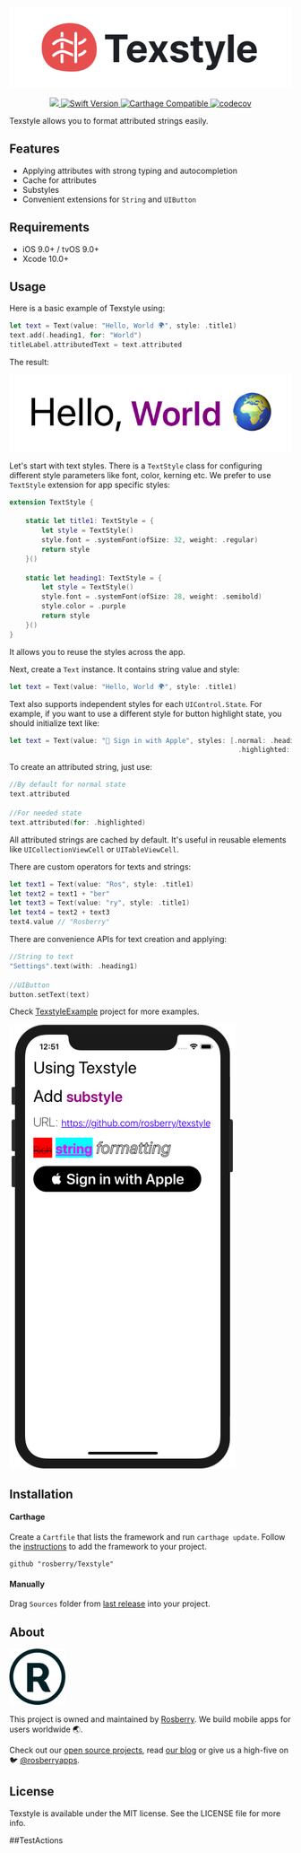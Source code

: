 <p align="center">
    <img src=".github/texstyle_logo.png" width="528" max-width="90%" alt="Stylin" />
</p>

<p align="center">
    <a href="https://github.com/rosberry/texstyle/actions">
      <img src="https://github.com/rosberry/texstyle/workflows/Build/badge.svg" />
    </a>
    <a href="https://swift.org/">
        <img src="https://img.shields.io/badge/swift-5.0-orange.svg" alt="Swift Version" />
    </a>
    <a href="https://github.com/Carthage/Carthage">
        <img src="https://img.shields.io/badge/Carthage-compatible-green.svg" alt="Carthage Compatible" />
    </a>
    <a href="https://codecov.io/gh/rosberry/texstyle">
        <img src="https://codecov.io/gh/rosberry/texstyle/branch/master/graph/badge.svg" alt="codecov" />
    </a>
</p>

Texstyle allows you to format attributed strings easily.

## Features

- Applying attributes with strong typing and autocompletion
- Cache for attributes
- Substyles
- Convenient extensions for `String` and `UIButton`

## Requirements

- iOS 9.0+ / tvOS 9.0+
- Xcode 10.0+

## Usage

Here is a basic example of Texstyle using:

```swift
let text = Text(value: "Hello, World 🌍", style: .title1)
text.add(.heading1, for: "World")
titleLabel.attributedText = text.attributed
```

The result:

![Example1](.github/example1.png)

Let's start with text styles. There is a `TextStyle` class for configuring different style parameters like font, color, kerning etc. We prefer to use `TextStyle` extension for app specific styles:

```swift
extension TextStyle {

    static let title1: TextStyle = {
        let style = TextStyle()
        style.font = .systemFont(ofSize: 32, weight: .regular)
        return style
    }()
        
    static let heading1: TextStyle = {
        let style = TextStyle()
        style.font = .systemFont(ofSize: 28, weight: .semibold)
        style.color = .purple
        return style
    }()
}
```

It allows you to reuse the styles across the app.

Next, create a `Text` instance. It contains string value and style:

```swift
let text = Text(value: "Hello, World 🌍", style: .title1)
```

Text also supports independent styles for each `UIControl.State`. For example, if you want to use a different style for button highlight state, you should initialize text like:

```swift
let text = Text(value: " Sign in with Apple", styles: [.normal: .heading1,
                                                         .highlighted: .heading2])
```

To create an attributed string, just use:

```swift
//By default for normal state
text.attributed

//For needed state
text.attributed(for: .highlighted)
```

All attributed strings are cached by default. It's useful in reusable elements like `UICollectionViewCell` or `UITableViewCell`.

There are custom operators for texts and strings:

```swift
let text1 = Text(value: "Ros", style: .title1)
let text2 = text1 + "ber"
let text3 = Text(value: "ry", style: .title1)
let text4 = text2 + text3
text4.value // "Rosberry"
```

There are convenience APIs for text creation and applying:

```swift
//String to text
"Settings".text(with: .heading1)

//UIButton
button.setText(text)
```

Check [TexstyleExample](xcode://clone?repo=https%3A%2F%2Fgithub.com%2Frosberry%2Ftexstyle) project for more examples.

![Example2](.github/example2.png)

## Installation

#### Carthage
Create a `Cartfile` that lists the framework and run `carthage update`. Follow the [instructions](https://github.com/Carthage/Carthage#adding-frameworks-to-an-application) to add the framework to your project.

```
github "rosberry/Texstyle"
```

#### Manually

Drag `Sources` folder from [last release](https://github.com/rosberry/Texstyle/releases) into your project.

## About

<img src="https://github.com/rosberry/Foundation/blob/master/Assets/full_logo.png?raw=true" height="100" />

This project is owned and maintained by [Rosberry](http://rosberry.com). We build mobile apps for users worldwide 🌏.

Check out our [open source projects](https://github.com/rosberry), read [our blog](https://medium.com/@Rosberry) or give us a high-five on 🐦 [@rosberryapps](http://twitter.com/RosberryApps).

## License

Texstyle is available under the MIT license. See the LICENSE file for more info.

##TestActions
